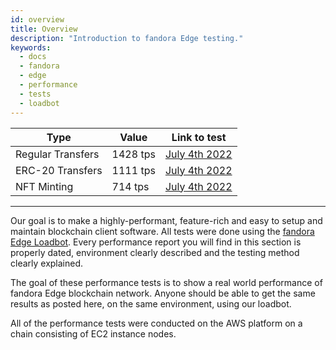 ```yaml
---
id: overview 
title: Overview
description: "Introduction to fandora Edge testing."
keywords:
  - docs
  - fandora
  - edge
  - performance
  - tests
  - loadbot
---
```


| Type | Value | Link to test |
| ---- | ----- | ------------ |
| Regular Transfers | 1428 tps | [July 4th 2022](test-history/test-2022-07-04.md#results-of-eoa-to-eoa-transfers) |
| ERC-20 Transfers | 1111 tps | [July 4th 2022](test-history/test-2022-07-04.md#results-of-erc20-token-transfers) |
| NFT Minting | 714 tps | [July 4th 2022](test-history/test-2022-07-04.md#results-of-erc721-token-minting) |

--- 

Our goal is to make a highly-performant, feature-rich and easy to setup and maintain blockchain client software.
All tests were done using the [fandora Edge Loadbot](../additional-features/stress-testing.md).
Every performance report you will find in this section is properly dated, environment clearly described and the testing method clearly explained.   

The goal of these performance tests is to show a real world performance of fandora Edge blockchain network.
Anyone should be able to get the same results as posted here, on the same environment, using our loadbot.    

All of the performance tests were conducted on the AWS platform on a chain consisting of EC2 instance nodes.